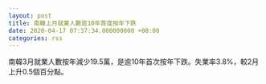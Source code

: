 ```yaml
---
layout: post
title: 南韓上月就業人數逾10年首度按年下跌
date: 2020-04-17 07:37:34.000000000 +08:00
categories: rss
---
```


南韓3月就業人數按年減少19.5萬，是逾10年首次按年下跌。失業率3.8%，較2月上升0.5個百分點。

